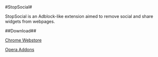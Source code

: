 #StopSocial#

StopSocial is an Adblock-like extension aimed to remove social and share widgets from webpages.

##Download##

[Chrome Webstore][1]

[Opera Addons][2]

  [1]: https://chrome.google.com/webstore/detail/stopsocial/pdonaicgpiillaafjgcaaglhjemjnnoh
  [2]: https://addons.opera.com/ru/extensions/details/stopsocial/
